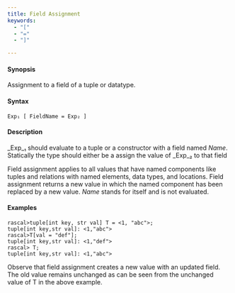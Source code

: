 ```yaml
---
title: Field Assignment
keywords:
  - "["
  - "="
  - "]"

---
```


#### Synopsis

Assignment to a field of a tuple or datatype.

#### Syntax

```rascal
Exp₁ [ FieldName = Exp₂ ]
```

#### Description

_Exp_₁ should evaluate to a tuple or a constructor with a field named _Name_. Statically the type should either be a assign the value of _Exp_₂ to that field

Field assignment applies to all values that have named components like tuples and relations with named elements, data types, and locations. 
Field assignment returns a new value in which the named component has been replaced by a new value.
_Name_ stands for itself and is not evaluated.

#### Examples


```rascal-shell 
rascal>tuple[int key, str val] T = <1, "abc">;
tuple[int key,str val]: <1,"abc">
rascal>T[val = "def"];
tuple[int key,str val]: <1,"def">
rascal> T;
tuple[int key,str val]: <1,"abc">
```

Observe that field assignment creates a new value with an updated field. The old value remains unchanged as can be seen from the unchanged value of T in the above example.


